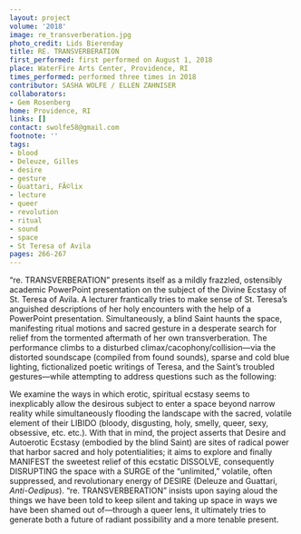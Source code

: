 ```yaml
---
layout: project
volume: '2018'
image: re_transverberation.jpg
photo_credit: Lids Bierenday
title: RE. TRANSVERBERATION
first_performed: first performed on August 1, 2018
place: WaterFire Arts Center, Providence, RI
times_performed: performed three times in 2018
contributor: SASHA WOLFE / ELLEN ZAHNISER
collaborators:
- Gem Rosenberg
home: Providence, RI
links: []
contact: swolfe58@gmail.com
footnote: ''
tags:
- blood
- Deleuze, Gilles
- desire
- gesture
- Guattari, FÃ©lix
- lecture
- queer
- revolution
- ritual
- sound
- space
- St Teresa of Avila
pages: 266-267
---
```


“re. TRANSVERBERATION” presents itself as a mildly frazzled, ostensibly academic PowerPoint presentation on the subject of the Divine Ecstasy of St. Teresa of Avila. A lecturer frantically tries to make sense of St. Teresa’s anguished descriptions of her holy encounters with the help of a PowerPoint presentation. Simultaneously, a blind Saint haunts the space, manifesting ritual motions and sacred gesture in a desperate search for relief from the tormented aftermath of her own transverberation. The performance climbs to a disturbed climax/cacophony/collision—via the distorted soundscape (compiled from found sounds), sparse and cold blue lighting, fictionalized poetic writings of Teresa, and the Saint’s troubled gestures—while attempting to address questions such as the following:

We examine the ways in which erotic, spiritual ecstasy seems to inexplicably allow the desirous subject to enter a space beyond narrow reality while simultaneously flooding the landscape with the sacred, volatile element of their LIBIDO (bloody, disgusting, holy, smelly, queer, sexy, obsessive, etc. etc.). With that in mind, the project asserts that Desire and Autoerotic Ecstasy (embodied by the blind Saint) are sites of radical power that harbor sacred and holy potentialities; it aims to explore and finally MANIFEST the sweetest relief of this ecstatic DISSOLVE, consequently DISRUPTING the space with a SURGE of the “unlimited,” volatile, often suppressed, and revolutionary energy of DESIRE (Deleuze and Guattari, _Anti-Oedipus_). “re. TRANSVERBERATION” insists upon saying aloud the things we have been told to keep silent and taking up space in ways we have been shamed out of—through a queer lens, it ultimately tries to generate both a future of radiant possibility and a more tenable present.
